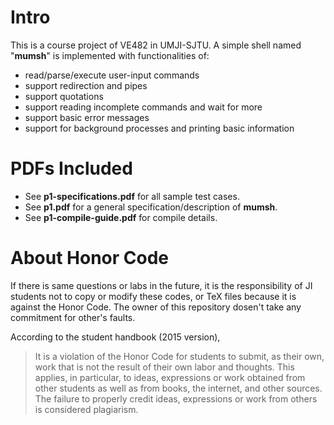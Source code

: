 #   Intro
This is a course project of VE482 in UMJI-SJTU. A simple shell named "**mumsh**" is implemented with functionalities of:

*   read/parse/execute user-input commands
*   support redirection and pipes
*   support quotations
*   support reading incomplete commands and wait for more
*   support basic error messages
*   support for background processes and printing basic information

#   PDFs Included

*   See **p1-specifications.pdf** for all sample test cases.
*   See **p1.pdf** for a general specification/description of **mumsh**.
*   See **p1-compile-guide.pdf** for compile details.



# About Honor Code

If there is same questions or labs in the future, it is the responsibility of JI students not to copy or modify these codes, or TeX files because it is against the Honor Code. The owner of this repository dosen't take any commitment for other's faults.

According to the student handbook (2015 version),

> It is a violation of the Honor Code for students to submit, as their own, work that is not the result of their own labor and thoughts. This applies, in particular, to ideas, expressions or work obtained from other students as well as from books, the internet, and other sources. The failure to properly credit ideas, expressions or work from others is considered plagiarism.
